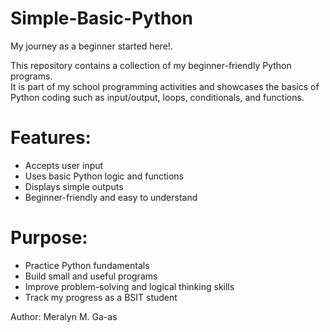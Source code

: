 # Simple-Basic-Python
My journey as a beginner started here!. 

This repository contains a collection of my beginner-friendly Python programs.  
It is part of my school programming activities and showcases the basics of Python coding such as input/output, loops, conditionals, and functions.

# Features:
- Accepts user input  
- Uses basic Python logic and functions  
- Displays simple outputs  
- Beginner-friendly and easy to understand  

# Purpose:
- Practice Python fundamentals  
- Build small and useful programs  
- Improve problem-solving and logical thinking skills  
- Track my progress as a BSIT student 

Author:
Meralyn M. Ga-as
